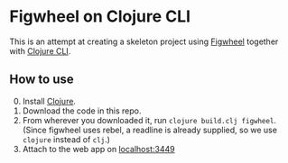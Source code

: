# Figwheel on Clojure CLI

This is an attempt at creating a skeleton project using [Figwheel](https://github.com/bhauman/lein-figwheel) together with [Clojure CLI](https://clojure.org/reference/deps_and_cli).

## How to use

0. Install [Clojure](https://clojure.org/guides/getting_started).
1. Download the code in this repo.
2. From wherever you downloaded it, run `clojure build.clj figwheel`. (Since figwheel uses rebel, a readline is already supplied, so we use `clojure` instead of `clj`.)
3. Attach to the web app on [localhost:3449](http://localhost:3449)
